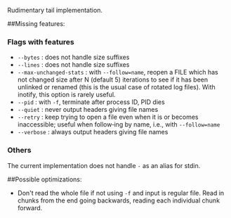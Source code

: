 Rudimentary tail implementation.

##Missing features:

### Flags with features
* `--bytes` : does not handle size suffixes
* `--lines` : does not handle size suffixes
* `--max-unchanged-stats` : with `--follow=name`, reopen a FILE which has not changed size after N (default 5) iterations  to see if it has been unlinked or renamed (this is the usual case of rotated log files).  With inotify, this option is rarely useful.
* `--pid` : with `-f`, terminate after process ID, PID dies
* `--quiet` : never output headers giving file names
* `--retry` : keep trying to open a file even when it is or becomes inaccessible; useful when follow‐ing by name, i.e., with `--follow=name`
* `--verbose` : always output headers giving file names

### Others
The current implementation does not handle `-` as an alias for stdin.

##Possible optimizations:
* Don't read the whole file if not using `-f` and input is regular file. Read in chunks from the end going backwards, reading each individual chunk forward.
